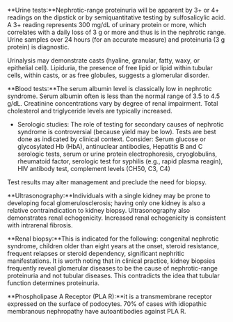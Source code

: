 **Urine tests:**Nephrotic-range proteinuria will be apparent by 3+ or 4+ readings on the dipstick or by semiquantitative testing by sulfosalicylic acid. A 3+ reading represents 300 mg/dL of urinary protein or more, which correlates with a daily loss of 3 g or more and thus is in the nephrotic range. Urine samples over 24 hours (for an accurate measure) and proteinuria (3 g protein) is diagnostic.

Urinalysis may demonstrate casts (hyaline, granular, fatty, waxy, or epithelial cell). Lipiduria, the presence of free lipid or lipid within tubular cells, within casts, or as free globules, suggests a glomerular disorder.

**Blood tests:**The serum albumin level is classically low in nephrotic syndrome. Serum albumin often is less than the normal range of 3.5 to 4.5 g/dL. Creatinine concentrations vary by degree of renal impairment. Total cholesterol and triglyceride levels are typically increased.

- Serologic studies: The role of testing for secondary causes of nephrotic syndrome is controversial (because yield may be low). Tests are best done as indicated by clinical context. Consider: Serum glucose or glycosylated Hb (HbA), antinuclear antibodies, Hepatitis B and C serologic tests, serum or urine protein electrophoresis, cryoglobulins, rheumatoid factor, serologic test for syphilis (e.g., rapid plasma reagin), HIV antibody test, complement levels (CH50, C3, C4)

Test results may alter management and preclude the need for biopsy.

**Ultrasonography:**Individuals with a single kidney may be prone to developing focal glomerulosclerosis; having only one kidney is also a relative contraindication to kidney biopsy. Ultrasonography also demonstrates renal echogenicity. Increased renal echogenicity is consistent with intrarenal fibrosis.

**Renal biopsy:**This is indicated for the following: congenital nephrotic syndrome, children older than eight years at the onset, steroid resistance, frequent relapses or steroid dependency, significant nephritic manifestations. It is worth noting that in clinical practice, kidney biopsies frequently reveal glomerular diseases to be the cause of nephrotic-range proteinuria and not tubular diseases. This contradicts the idea that tubular function determines proteinuria.

**Phospholipase A Receptor (PLA R):**it is a transmembrane receptor expressed on the surface of podocytes. 70% of cases with idiopathic membranous nephropathy have autoantibodies against PLA R.